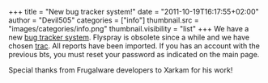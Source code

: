 +++
title = "New bug tracker system!"
date = "2011-10-19T16:17:55+02:00"
author = "Devil505"
categories = ["info"]
thumbnail.src = "images/categories/info.png"
thumbnail.visibility = "list"
+++
We have a new [bug tracker system](http://bugs.frugalware.org). Flyspray is obsolete since a while and we have chosen [trac](http://trac.edgewall.org/). All reports have been imported. If you has an account with the previous bts, you must reset your password as indicated on the main page.  
  

 Special thanks from Frugalware developers to Xarkam for his work!  
